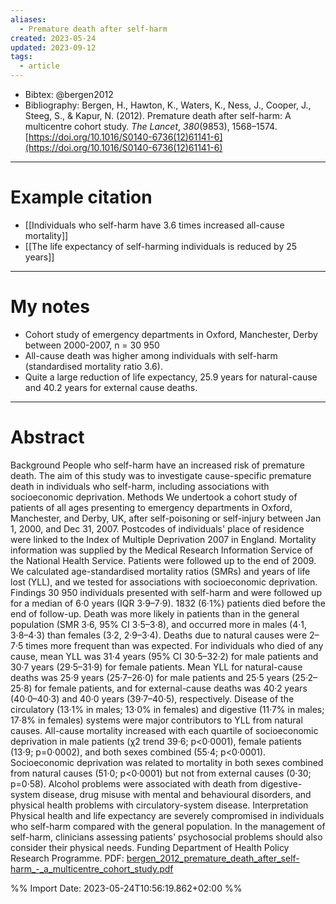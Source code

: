 ```yaml
---
aliases:
  - Premature death after self-harm
created: 2023-05-24
updated: 2023-09-12
tags:
  - article
---
```

- Bibtex: @bergen2012
- Bibliography: Bergen, H., Hawton, K., Waters, K., Ness, J., Cooper, J., Steeg, S., & Kapur, N. (2012). Premature death after self-harm: A multicentre cohort study. _The Lancet_, _380_(9853), 1568–1574. [https://doi.org/10.1016/S0140-6736(12)61141-6](https://doi.org/10.1016/S0140-6736(12)61141-6)

---
# Example citation

- [[Individuals who self-harm have 3.6 times increased all-cause mortality]]
- [[The life expectancy of self-harming individuals is reduced by 25 years]]

---
# My notes
- Cohort study of emergency departments in Oxford, Manchester, Derby between 2000-2007, n = 30 950
- All-cause death was higher among individuals with self-harm (standardised mortality ratio 3.6).
- Quite a large reduction of life expectancy, 25.9 years for natural-cause and 40.2 years for external cause deaths.

---

# Abstract
Background
People who self-harm have an increased risk of premature death. The aim of this study was to investigate cause-specific premature death in individuals who self-harm, including associations with socioeconomic deprivation.
Methods
We undertook a cohort study of patients of all ages presenting to emergency departments in Oxford, Manchester, and Derby, UK, after self-poisoning or self-injury between Jan 1, 2000, and Dec 31, 2007. Postcodes of individuals' place of residence were linked to the Index of Multiple Deprivation 2007 in England. Mortality information was supplied by the Medical Research Information Service of the National Health Service. Patients were followed up to the end of 2009. We calculated age-standardised mortality ratios (SMRs) and years of life lost (YLL), and we tested for associations with socioeconomic deprivation.
Findings
30 950 individuals presented with self-harm and were followed up for a median of 6·0 years (IQR 3·9–7·9). 1832 (6·1%) patients died before the end of follow-up. Death was more likely in patients than in the general population (SMR 3·6, 95% CI 3·5–3·8), and occurred more in males (4·1, 3·8–4·3) than females (3·2, 2·9–3·4). Deaths due to natural causes were 2–7·5 times more frequent than was expected. For individuals who died of any cause, mean YLL was 31·4 years (95% CI 30·5–32·2) for male patients and 30·7 years (29·5–31·9) for female patients. Mean YLL for natural-cause deaths was 25·9 years (25·7–26·0) for male patients and 25·5 years (25·2–25·8) for female patients, and for external-cause deaths was 40·2 years (40·0–40·3) and 40·0 years (39·7–40·5), respectively. Disease of the circulatory (13·1% in males; 13·0% in females) and digestive (11·7% in males; 17·8% in females) systems were major contributors to YLL from natural causes. All-cause mortality increased with each quartile of socioeconomic deprivation in male patients (χ2 trend 39·6; p<0·0001), female patients (13·9; p=0·0002), and both sexes combined (55·4; p<0·0001). Socioeconomic deprivation was related to mortality in both sexes combined from natural causes (51·0; p<0·0001) but not from external causes (0·30; p=0·58). Alcohol problems were associated with death from digestive-system disease, drug misuse with mental and behavioural disorders, and physical health problems with circulatory-system disease.
Interpretation
Physical health and life expectancy are severely compromised in individuals who self-harm compared with the general population. In the management of self-harm, clinicians assessing patients' psychosocial problems should also consider their physical needs.
Funding
Department of Health Policy Research Programme.
PDF: [bergen_2012_premature_death_after_self-harm_-_a_multicentre_cohort_study.pdf](file:///Users/oskarflygare/Library/CloudStorage/OneDrive-KarolinskaInstitutet/30-39%20Resources/37%20-%20Personal%20research%20library/zotero-articles/Bergen/bergen_2012_premature_death_after_self-harm_-_a_multicentre_cohort_study.pdf)

%% Import Date: 2023-05-24T10:56:19.862+02:00 %%
